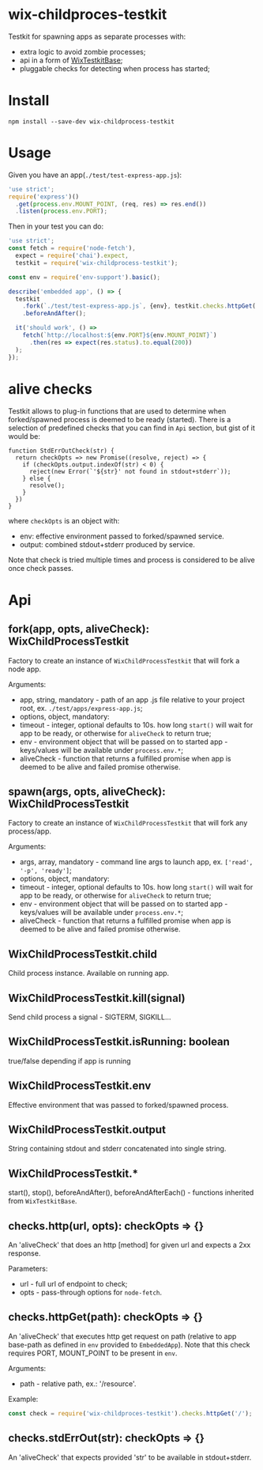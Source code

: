 # wix-childproces-testkit

Testkit for spawning apps as separate processes with:
 - extra logic to avoid zombie processes;
 - api in a form of [WixTestkitBase](../wix-testkit-base);
 - pluggable checks for detecting when process has started;

# Install

```
npm install --save-dev wix-childprocess-testkit
```

# Usage

Given you have an app(`./test/test-express-app.js`):

```js
'use strict';
require('express')()
  .get(process.env.MOUNT_POINT, (req, res) => res.end())
  .listen(process.env.PORT);
```

Then in your test you can do:

```js
'use strict';
const fetch = require('node-fetch'),
  expect = require('chai').expect,
  testkit = require('wix-childprocess-testkit');

const env = require('env-support').basic();

describe('embedded app', () => {
  testkit
    .fork(`./test/test-express-app.js`, {env}, testkit.checks.httpGet('/'))
    .beforeAndAfter();

  it('should work', () => 
    fetch(`http://localhost:${env.PORT}${env.MOUNT_POINT}`)
      .then(res => expect(res.status).to.equal(200))
  );
});
```

# alive checks

Testkit allows to plug-in functions that are used to determine when forked/spawned process is deemed to be ready (started). There is a selection of predefined checks that you can find in `Api` section, but gist of it would be:

```
function StdErrOutCheck(str) {
  return checkOpts => new Promise((resolve, reject) => {
    if (checkOpts.output.indexOf(str) < 0) {
      reject(new Error(`'${str}' not found in stdout+stderr`));
    } else {
      resolve();
    }
  })
}
```

where `checkOpts` is an object with:
 - env: effective environment passed to forked/spawned service.
 - output: combined stdout+stderr produced by service.

Note that check is tried multiple times and process is considered to be alive once check passes.

# Api

## fork(app, opts, aliveCheck): WixChildProcessTestkit
Factory to create an instance of `WixChildProcessTestkit` that will fork a node app.

Arguments:
 - app, string, mandatory - path of an app .js file relative to your project root, ex. `./test/apps/express-app.js`;
 - options, object, mandatory:
  - timeout - integer, optional defaults to 10s. how long `start()` will wait for app to be ready, or otherwise for `aliveCheck` to return true;
  - env - environment object that will be passed on to started app - keys/values will be available under `process.env.*`;
 - aliveCheck - function that returns a fulfilled promise when app is deemed to be alive and failed promise otherwise.

## spawn(args, opts, aliveCheck): WixChildProcessTestkit
Factory to create an instance of `WixChildProcessTestkit` that will fork any process/app.

Arguments:
 - args, array, mandatory - command line args to launch app, ex. `['read', '-p', 'ready']`;
 - options, object, mandatory:
  - timeout - integer, optional defaults to 10s. how long `start()` will wait for app to be ready, or otherwise for `aliveCheck` to return true;
  - env - environment object that will be passed on to started app - keys/values will be available under `process.env.*`;
 - aliveCheck - function that returns a fulfilled promise when app is deemed to be alive and failed promise otherwise.

## WixChildProcessTestkit.child
Child process instance. Available on running app.

## WixChildProcessTestkit.kill(signal)
Send child process a signal - SIGTERM, SIGKILL...

## WixChildProcessTestkit.isRunning: boolean
true/false depending if app is running

## WixChildProcessTestkit.env
Effective environment that was passed to forked/spawned process.

## WixChildProcessTestkit.output
String containing stdout and stderr concatenated into single string.

## WixChildProcessTestkit.*
start(), stop(), beforeAndAfter(), beforeAndAfterEach() - functions inherited from `WixTestkitBase`.

## checks.http(url, opts): checkOpts => {}
An 'aliveCheck' that does an http [method] for given url and expects a 2xx response.

Parameters:
 - url - full url of endpoint to check;
 - opts - pass-through options for `node-fetch`.

## checks.httpGet(path): checkOpts => {}
An 'aliveCheck' that executes http get request on path (relative to app base-path as defined in `env` provided to `EmbeddedApp`). Note that this check requires PORT, MOUNT_POINT to be present in `env`.

Arguments:
 - path - relative path, ex.: '/resource'.
 
Example:

```js
const check = require('wix-childproces-testkit').checks.httpGet('/');
```

## checks.stdErrOut(str): checkOpts => {}
An 'aliveCheck' that expects provided 'str' to be available in stdout+stderr. 